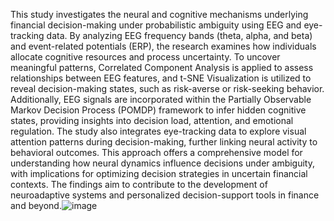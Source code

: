 This study investigates the neural and cognitive mechanisms underlying financial decision-making under probabilistic ambiguity using EEG and eye-tracking data. By analyzing EEG frequency bands (theta, alpha, and beta) and event-related potentials (ERP), the research examines how individuals allocate cognitive resources and process uncertainty. To uncover meaningful patterns, Correlated Component Analysis is applied to assess relationships between EEG features, and t-SNE Visualization is utilized to reveal decision-making states, such as risk-averse or risk-seeking behavior. Additionally, EEG signals are incorporated within the Partially Observable Markov Decision Process (POMDP) framework to infer hidden cognitive states, providing insights into decision load, attention, and emotional regulation. The study also integrates eye-tracking data to explore visual attention patterns during decision-making, further linking neural activity to behavioral outcomes. This approach offers a comprehensive model for understanding how neural dynamics influence decisions under ambiguity, with implications for optimizing decision strategies in uncertain financial contexts. The findings aim to contribute to the development of neuroadaptive systems and personalized decision-support tools in finance and beyond.![image](https://github.com/user-attachments/assets/6cb8e5dc-583d-40f7-b9b6-f1b3152107e3)
